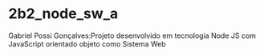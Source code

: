 # 2b2_node_sw_a
Gabriel Possi Gonçalves:Projeto desenvolvido em tecnologia Node JS com JavaScript orientado objeto como Sistema Web
